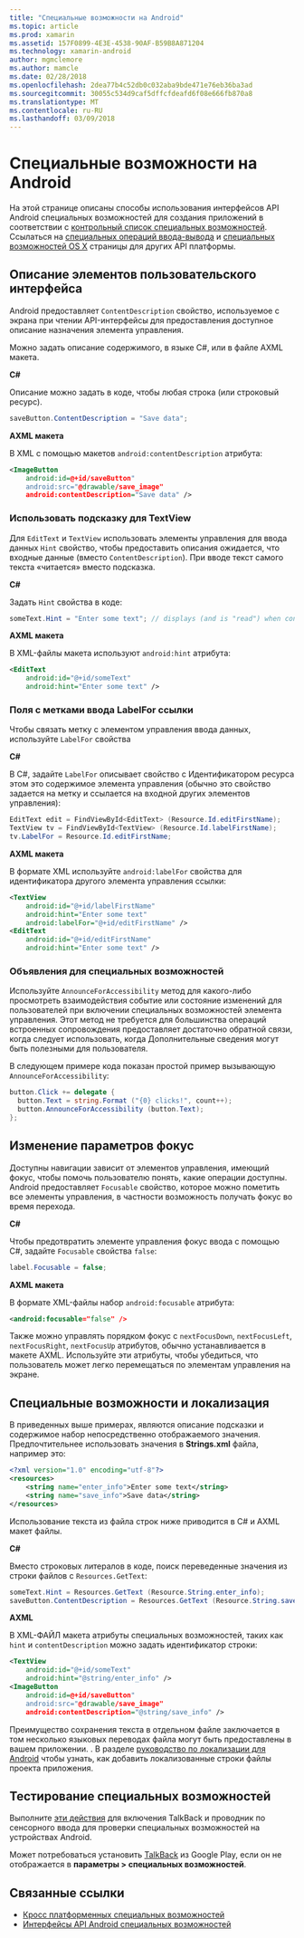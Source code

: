 ```yaml
---
title: "Специальные возможности на Android"
ms.topic: article
ms.prod: xamarin
ms.assetid: 157F0899-4E3E-4538-90AF-B59B8A871204
ms.technology: xamarin-android
author: mgmclemore
ms.author: mamcle
ms.date: 02/28/2018
ms.openlocfilehash: 2dea77b4c52db0c032aba9bde471e76eb36ba3ad
ms.sourcegitcommit: 30055c534d9caf5dffcfdeafd6f08e666fb870a8
ms.translationtype: MT
ms.contentlocale: ru-RU
ms.lasthandoff: 03/09/2018
---
```

# <a name="accessibility-on-android"></a>Специальные возможности на Android

На этой странице описаны способы использования интерфейсов API Android специальных возможностей для создания приложений в соответствии с [контрольный список специальных возможностей](~/cross-platform/app-fundamentals/accessibility.md).
Ссылаться на [специальных операций ввода-вывода](~/ios/app-fundamentals/accessibility.md) и [специальных возможностей OS X](~/mac/app-fundamentals/accessibility.md) страницы для других API платформы.


## <a name="describing-ui-elements"></a>Описание элементов пользовательского интерфейса

Android предоставляет `ContentDescription` свойство, используемое с экрана при чтении API-интерфейсы для предоставления доступное описание назначения элемента управления.

Можно задать описание содержимого, в языке C#, или в файле AXML макета.

**C#**

Описание можно задать в коде, чтобы любая строка (или строковый ресурс).

```csharp
saveButton.ContentDescription = "Save data";
```

**AXML макета**

В XML с помощью макетов `android:contentDescription` атрибута:

```xml
<ImageButton
    android:id=@+id/saveButton"
    android:src="@drawable/save_image"
    android:contentDescription="Save data" />
```

### <a name="use-hint-for-textview"></a>Использовать подсказку для TextView

Для `EditText` и `TextView` использовать элементы управления для ввода данных `Hint` свойство, чтобы предоставить описания ожидается, что входные данные (вместо `ContentDescription`).
При вводе текст самого текста «читается» вместо подсказка.

**C#**

Задать `Hint` свойства в коде:

```csharp
someText.Hint = "Enter some text"; // displays (and is "read") when control is empty
```

**AXML макета**

В XML-файлы макета используют `android:hint` атрибута:

```xml
<EditText
    android:id="@+id/someText"
    android:hint="Enter some text" />
```


### <a name="labelfor-links-input-fields-with-labels"></a>Поля с метками ввода LabelFor ссылки

Чтобы связать метку с элементом управления ввода данных, используйте `LabelFor` свойства

**C#**

В C#, задайте `LabelFor` описывает свойство с Идентификатором ресурса этом это содержимое элемента управления (обычно это свойство задается на метку и ссылается на входной других элементов управления):

```csharp
EditText edit = FindViewById<EditText> (Resource.Id.editFirstName);
TextView tv = FindViewById<TextView> (Resource.Id.labelFirstName);
tv.LabelFor = Resource.Id.editFirstName;
```

**AXML макета**

В формате XML используйте `android:labelFor` свойства для идентификатора другого элемента управления ссылки:

```xml
<TextView
    android:id="@+id/labelFirstName"
    android:hint="Enter some text"
    android:labelFor="@+id/editFirstName" />
<EditText
    android:id="@+id/editFirstName"
    android:hint="Enter some text" />
```

### <a name="announce-for-accessibility"></a>Объявления для специальных возможностей

Используйте `AnnounceForAccessibility` метод для какого-либо просмотреть взаимодействия событие или состояние изменений для пользователей при включении специальных возможностей элемента управления. Этот метод не требуется для большинства операций встроенных сопровождения предоставляет достаточно обратной связи, когда следует использовать, когда Дополнительные сведения могут быть полезными для пользователя.

В следующем примере кода показан простой пример вызывающую `AnnounceForAccessibility`:

```csharp
button.Click += delegate {
  button.Text = string.Format ("{0} clicks!", count++);
  button.AnnounceForAccessibility (button.Text);
};
```

## <a name="changing-focus-settings"></a>Изменение параметров фокус

Доступны навигации зависит от элементов управления, имеющий фокус, чтобы помочь пользователю понять, какие операции доступны. Android предоставляет `Focusable` свойство, которое можно пометить все элементы управления, в частности возможность получать фокус во время перехода.

**C#**

Чтобы предотвратить элементе управления фокус ввода с помощью C#, задайте `Focusable` свойства `false`:

```csharp
label.Focusable = false;
```

**AXML макета**

В формате XML-файлы набор `android:focusable` атрибута:

```xml
<android:focusable="false" />
```

Также можно управлять порядком фокус с `nextFocusDown`, `nextFocusLeft`, `nextFocusRight`, `nextFocusUp` атрибутов, обычно устанавливается в макете AXML. Используйте эти атрибуты, чтобы убедиться, что пользователь может легко перемещаться по элементам управления на экране.


## <a name="accessibility-and-localization"></a>Специальные возможности и локализация

В приведенных выше примерах, являются описание подсказки и содержимое набор непосредственно отображаемого значения. Предпочтительнее использовать значения в **Strings.xml** файла, например это:

```xml
<?xml version="1.0" encoding="utf-8"?>
<resources>
    <string name="enter_info">Enter some text</string>
    <string name="save_info">Save data</string>
</resources>
```

Использование текста из файла строк ниже приводится в C# и AXML макет файлы.

**C#**

Вместо строковых литералов в коде, поиск переведенные значения из строки файлов с `Resources.GetText`:

```csharp
someText.Hint = Resources.GetText (Resource.String.enter_info);
saveButton.ContentDescription = Resources.GetText (Resource.String.save_info);
```

**AXML**

В XML-ФАЙЛ макета атрибуты специальных возможностей, таких как `hint` и `contentDescription` можно задать идентификатор строки:

```xml
<TextView
    android:id="@+id/someText"
    android:hint="@string/enter_info" />
<ImageButton
    android:id=@+id/saveButton"
    android:src="@drawable/save_image"
    android:contentDescription="@string/save_info" />
```

Преимущество сохранения текста в отдельном файле заключается в том несколько языковых переводах файла могут быть предоставлены в вашем приложении. . В разделе [руководство по локализации для Android](~/android/app-fundamentals/localization.md) чтобы узнать, как добавить локализованные строки файлы проекта приложения.


## <a name="testing-accessibility"></a>Тестирование специальных возможностей

Выполните [эти действия](http://developer.android.com/training/accessibility/testing.html#how-to) для включения TalkBack и проводник по сенсорного ввода для проверки специальных возможностей на устройствах Android.

Может потребоваться установить [TalkBack](https://play.google.com/store/apps/details?id=com.google.android.marvin.talkback) из Google Play, если он не отображается в **параметры > специальных возможностей**.


## <a name="related-links"></a>Связанные ссылки

- [Кросс платформенных специальных возможностей](~/cross-platform/app-fundamentals/accessibility.md)
- [Интерфейсы API Android специальных возможностей](http://developer.android.com/guide/topics/ui/accessibility/index.html)
